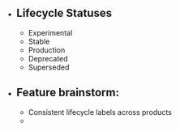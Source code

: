 - ## Lifecycle Statuses
	- Experimental
	- Stable
	- Production
	- Deprecated
	- Superseded
- ## Feature brainstorm:
	- Consistent lifecycle labels across products
	-